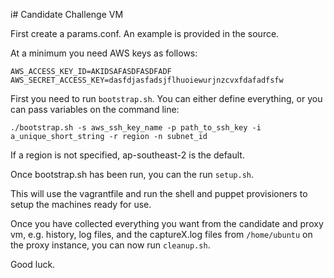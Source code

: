 i# Candidate Challenge VM

First create a params.conf. An example is provided in the source.

At a minimum you need AWS keys as follows:
```
AWS_ACCESS_KEY_ID=AKIDSAFASDFASDFADF
AWS_SECRET_ACCESS_KEY=dasfdjasfadsjflhuoiewurjnzcvxfdafadfsfw
```
First you need to run `bootstrap.sh`. You can either define everything, or you can pass variables on the command line:

```
./bootstrap.sh -s aws_ssh_key_name -p path_to_ssh_key -i a_unique_short_string -r region -n subnet_id
```
If a region is not specified, ap-southeast-2 is the default.

Once bootstrap.sh has been run, you can the run `setup.sh`.

This will use the vagrantfile and run the shell and puppet provisioners to setup the machines ready for use.

Once you have collected everything you want from the candidate and proxy vm, e.g. history, log files, and the captureX.log files from `/home/ubuntu` on the proxy instance, you can now run `cleanup.sh`.

Good luck.
